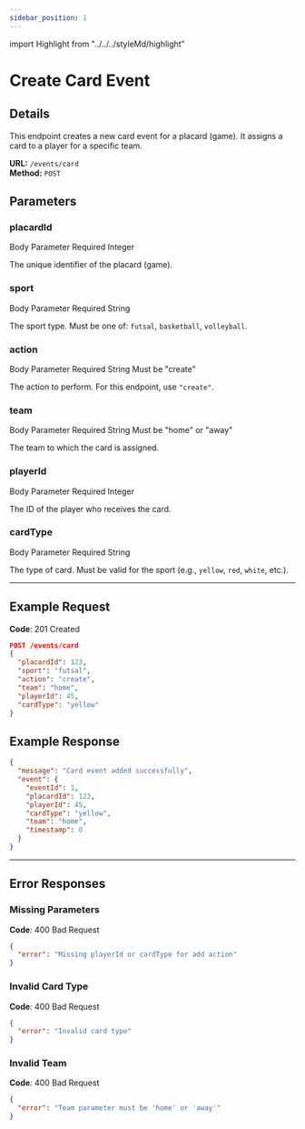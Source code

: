 ```yaml
---
sidebar_position: 1
---
```

import Highlight from "../../../styleMd/highlight"

# Create Card Event

## Details

This endpoint creates a new card event for a placard (game). It assigns a card to a player for a specific team.

**URL:** `/events/card`  
**Method:** `POST`  

## Parameters

### placardId
<Highlight level="info">Body Parameter</Highlight>
<Highlight level="danger">Required</Highlight>
<Highlight level="note">Integer</Highlight>

The unique identifier of the placard (game).

### sport
<Highlight level="info">Body Parameter</Highlight>
<Highlight level="danger">Required</Highlight>
<Highlight level="note">String</Highlight>

The sport type. Must be one of: `futsal`, `basketball`, `volleyball`.

### action
<Highlight level="info">Body Parameter</Highlight>
<Highlight level="danger">Required</Highlight>
<Highlight level="note">String</Highlight>
<Highlight level="caution" inline>Must be "create"</Highlight>

The action to perform. For this endpoint, use `"create"`.

### team
<Highlight level="info">Body Parameter</Highlight>
<Highlight level="danger">Required</Highlight>
<Highlight level="note">String</Highlight>
<Highlight level="caution" inline>Must be "home" or "away"</Highlight>

The team to which the card is assigned.

### playerId
<Highlight level="info">Body Parameter</Highlight>
<Highlight level="danger">Required</Highlight>
<Highlight level="note">Integer</Highlight>

The ID of the player who receives the card.

### cardType
<Highlight level="info">Body Parameter</Highlight>
<Highlight level="danger">Required</Highlight>
<Highlight level="note">String</Highlight>

The type of card. Must be valid for the sport (e.g., `yellow`, `red`, `white`, etc.).

---

## Example Request

**Code**: <Highlight level="success" inline>201 Created</Highlight>

```json
POST /events/card
{
  "placardId": 123,
  "sport": "futsal",
  "action": "create",
  "team": "home",
  "playerId": 45,
  "cardType": "yellow"
}
```

## Example Response

```json
{
  "message": "Card event added successfully",
  "event": {
    "eventId": 1,
    "placardId": 123,
    "playerId": 45,
    "cardType": "yellow",
    "team": "home",
    "timestamp": 0
  }
}
```

---

## Error Responses

### Missing Parameters

**Code**: <Highlight level="danger" inline>400 Bad Request</Highlight>

```json
{
  "error": "Missing playerId or cardType for add action"
}
```

### Invalid Card Type

**Code**: <Highlight level="danger" inline>400 Bad Request</Highlight>

```json
{
  "error": "Invalid card type"
}
```

### Invalid Team

**Code**: <Highlight level="danger" inline>400 Bad Request</Highlight>

```json
{
  "error": "Team parameter must be 'home' or 'away'"
}
```